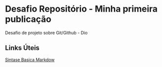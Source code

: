 # Desafio Repositório  - Minha primeira publicação
Desafio de projeto sobre Git/Github  - Dio

## Links Úteis
[Sintase Basica Markdow](https://www.markdownguide.org/basic-syntax/)
